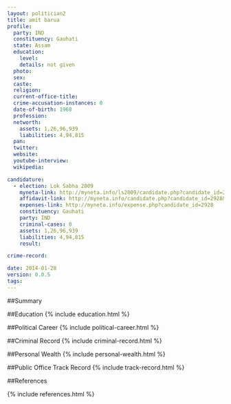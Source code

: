 ```yaml
---
layout: politician2
title: amit barua
profile: 
  party: IND
  constituency: Gauhati
  state: Assam
  education: 
    level: 
    details: not given
  photo: 
  sex: 
  caste: 
  religion: 
  current-office-title: 
  crime-accusation-instances: 0
  date-of-birth: 1968
  profession: 
  networth: 
    assets: 1,26,96,939
    liabilities: 4,94,815
  pan: 
  twitter: 
  website: 
  youtube-interview: 
  wikipedia: 

candidature: 
  - election: Lok Sabha 2009
    myneta-link: http://myneta.info/ls2009/candidate.php?candidate_id=2928
    affidavit-link: http://myneta.info/candidate.php?candidate_id=2928&scan=original
    expenses-link: http://myneta.info/expense.php?candidate_id=2928
    constituency: Gauhati 
    party: IND
    criminal-cases: 0
    assets: 1,26,96,939
    liabilities: 4,94,815
    result:  

crime-record: 

date: 2014-01-28
version: 0.0.5
tags: 
---
```

##Summary


##Education
{% include education.html %}


##Political Career
{% include political-career.html %}


##Criminal Record
{% include criminal-record.html %}


##Personal Wealth
{% include personal-wealth.html %}


##Public Office Track Record
{% include track-record.html %}


##References


{% include references.html %}